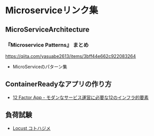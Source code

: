 # Microserviceリンク集

## MicroServiceArchitecture

### 『Microservice Patterns』 まとめ
https://qiita.com/yasuabe2613/items/3bff44e662c922083264

- MicroServiceのパターン集

## ContainerReadyなアプリの作り方
- [12 Factor App - モダンなサービス運営に必要な12のインフラ的要素](https://qiita.com/awakia/items/04135ea89be787be1cfc)

## 負荷試験
- [Locust コトハジメ](https://qiita.com/yamionp/items/17ffcc465272ad83c490)
